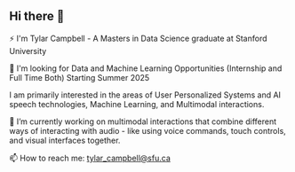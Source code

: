 ## Hi there 👋
⚡ I'm Tylar Campbell - A Masters in Data Science graduate at Stanford University

🤔 I'm looking for Data and Machine Learning Opportunities (Internship and Full Time Both) Starting Summer 2025

I am primarily interested in the areas of User Personalized Systems and AI speech technologies, Machine Learning, and Multimodal interactions.

🔭 I’m currently working on multimodal interactions that combine different ways of interacting with audio - like using voice commands, touch controls, and visual interfaces together.

📫 How to reach me: tylar_campbell@sfu.ca

<!--
**Tylarcam/tylarcam** is a ✨ _special_ ✨ repository because its `README.md` (this file) appears on your GitHub profile.

Here are some ideas to get you started:

- 🔭 I’m currently working on ...
- 🌱 I’m currently learning ...
- 👯 I’m looking to collaborate on ...
- 🤔 I’m looking for help with ...
- 💬 Ask me about ...
- 📫 How to reach me: ...
- 😄 Pronouns: ...
- ⚡ Fun fact: ...
-->
